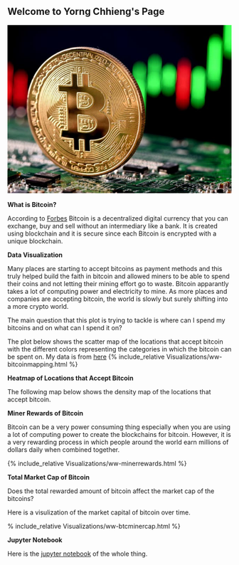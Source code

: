 ## Welcome to Yorng Chhieng's Page
![](Image/aa.jpeg)

**What is Bitcoin?**

According to [Forbes](https://www.forbes.com/advisor/investing/what-is-bitcoin/) Bitcoin is a decentralized digital currency that you can exchange, buy and sell without an intermediary like a bank. It is created using blockchain and it is secure since each Bitcoin is encrypted with a unique blockchain.

**Data Visualization**

Many places are starting to accept bitcoins as payment methods and this truly helped build the faith in bitcoin and allowed miners to be able to spend their coins and not letting their mining effort go to waste. Bitcoin apparantly takes a lot of computing power and electricity to mine. As more places and companies are accepting bitcoin, the world is slowly but surely shifting into a more crypto world. 

The main question that this plot is trying to tackle is where can I spend my bitcoins and on what can I spend it on?


The plot below shows the scatter map of the locations that accept bitcoin with the different colors representing the categories in which the bitcoin can be spent on.
My data is from [here](datadescription.md)
{% include_relative Visualizations/ww-bitcoinmapping.html %}


**Heatmap of Locations that Accept Bitcoin**

The following map below shows the density map of the locations that accept bitcoin.

<!--{% include_relative Visualizations/ww-bitcoinmappingmonthly.html %}-->

**Miner Rewards of Bitcoin**

Bitcoin can be a very power consuming thing especially when you are using a lot of computing power to create the blockchains for bitcoin. However, it is a very rewarding process in which people around the world earn millions of dollars daily when combined together.

{% include_relative Visualizations/ww-minerrewards.html %}

**Total Market Cap of Bitcoin**

Does the total rewarded amount of bitcoin affect the market cap of the bitcoins?

Here is a visulization of the market capital of bitcoin over time.

% include_relative Visualizations/ww-btcminercap.html %}

**Jupyter Notebook**

Here is the [jupyter notebook](Bitcoin.ipynb) of the whole thing.


